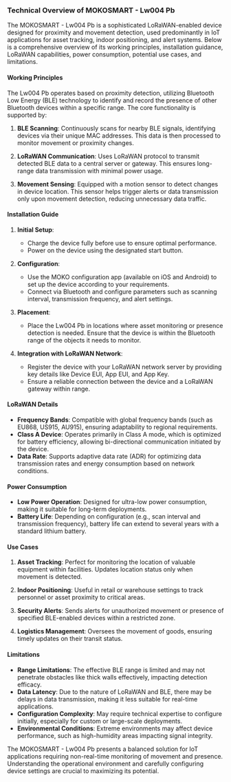 ### Technical Overview of MOKOSMART - Lw004 Pb

The MOKOSMART - Lw004 Pb is a sophisticated LoRaWAN-enabled device designed for proximity and movement detection, used predominantly in IoT applications for asset tracking, indoor positioning, and alert systems. Below is a comprehensive overview of its working principles, installation guidance, LoRaWAN capabilities, power consumption, potential use cases, and limitations.

#### Working Principles

The Lw004 Pb operates based on proximity detection, utilizing Bluetooth Low Energy (BLE) technology to identify and record the presence of other Bluetooth devices within a specific range. The core functionality is supported by:

1. **BLE Scanning**: Continuously scans for nearby BLE signals, identifying devices via their unique MAC addresses. This data is then processed to monitor movement or proximity changes.

2. **LoRaWAN Communication**: Uses LoRaWAN protocol to transmit detected BLE data to a central server or gateway. This ensures long-range data transmission with minimal power usage.

3. **Movement Sensing**: Equipped with a motion sensor to detect changes in device location. This sensor helps trigger alerts or data transmission only upon movement detection, reducing unnecessary data traffic.

#### Installation Guide

1. **Initial Setup**:
   - Charge the device fully before use to ensure optimal performance.
   - Power on the device using the designated start button.

2. **Configuration**:
   - Use the MOKO configuration app (available on iOS and Android) to set up the device according to your requirements.
   - Connect via Bluetooth and configure parameters such as scanning interval, transmission frequency, and alert settings.

3. **Placement**:
   - Place the Lw004 Pb in locations where asset monitoring or presence detection is needed. Ensure that the device is within the Bluetooth range of the objects it needs to monitor.

4. **Integration with LoRaWAN Network**:
   - Register the device with your LoRaWAN network server by providing key details like Device EUI, App EUI, and App Key.
   - Ensure a reliable connection between the device and a LoRaWAN gateway within range.

#### LoRaWAN Details

- **Frequency Bands**: Compatible with global frequency bands (such as EU868, US915, AU915), ensuring adaptability to regional requirements.
- **Class A Device**: Operates primarily in Class A mode, which is optimized for battery efficiency, allowing bi-directional communication initiated by the device.
- **Data Rate**: Supports adaptive data rate (ADR) for optimizing data transmission rates and energy consumption based on network conditions.

#### Power Consumption

- **Low Power Operation**: Designed for ultra-low power consumption, making it suitable for long-term deployments.
- **Battery Life**: Depending on configuration (e.g., scan interval and transmission frequency), battery life can extend to several years with a standard lithium battery.

#### Use Cases

1. **Asset Tracking**: Perfect for monitoring the location of valuable equipment within facilities. Updates location status only when movement is detected.

2. **Indoor Positioning**: Useful in retail or warehouse settings to track personnel or asset proximity to critical areas.

3. **Security Alerts**: Sends alerts for unauthorized movement or presence of specified BLE-enabled devices within a restricted zone.

4. **Logistics Management**: Oversees the movement of goods, ensuring timely updates on their transit status.

#### Limitations

- **Range Limitations**: The effective BLE range is limited and may not penetrate obstacles like thick walls effectively, impacting detection efficacy.
- **Data Latency**: Due to the nature of LoRaWAN and BLE, there may be delays in data transmission, making it less suitable for real-time applications.
- **Configuration Complexity**: May require technical expertise to configure initially, especially for custom or large-scale deployments.
- **Environmental Conditions**: Extreme environments may affect device performance, such as high-humidity areas impacting signal integrity.

The MOKOSMART - Lw004 Pb presents a balanced solution for IoT applications requiring non-real-time monitoring of movement and presence. Understanding the operational environment and carefully configuring device settings are crucial to maximizing its potential.